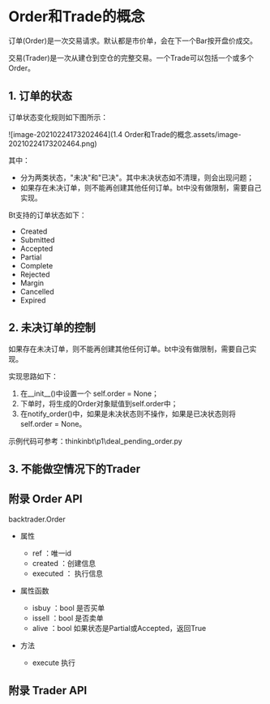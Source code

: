 # Order和Trade的概念

订单(Order)是一次交易请求。默认都是市价单，会在下一个Bar按开盘价成交。

交易(Trader)是一次从建仓到空仓的完整交易。一个Trade可以包括一个或多个Order。

## 1. 订单的状态

订单状态变化规则如下图所示：

![image-20210224173202464](1.4 Order和Trade的概念.assets/image-20210224173202464.png)

其中：

- 分为两类状态，"未决"和"已决"。其中未决状态如不清理，则会出现问题；
- 如果存在未决订单，则不能再创建其他任何订单。bt中没有做限制，需要自己实现。

Bt支持的订单状态如下：

- Created
- Submitted
- Accepted
- Partial
- Complete
- Rejected
- Margin
- Cancelled
- Expired

## 2. 未决订单的控制

如果存在未决订单，则不能再创建其他任何订单。bt中没有做限制，需要自己实现。

实现思路如下：

1. 在\_\_init\_\_()中设置一个 self.order = None；
2. 下单时，将生成的Order对象赋值到self.order中；
3. 在notify_order()中，如果是未决状态则不操作，如果是已决状态则将 self.order = None。

示例代码可参考：thinkinbt\p1\deal_pending_order.py

## 3. 不能做空情况下的Trader





## 附录 Order API

backtrader.Order

- 属性

  - ref ：唯一id
  - created ：创建信息
  - executed ： 执行信息

- 属性函数

  - isbuy ：bool 是否买单
  - issell ：bool 是否卖单
  - alive ：bool 如果状态是Partial或Accepted，返回True

- 方法

  - execute 执行

## 附录 Trader API



